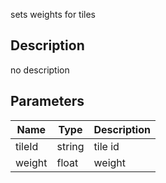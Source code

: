 sets weights for tiles



## Description
no description
## Parameters

<table>
<thead>
	<tr>
		<th>Name</th>
		<th>Type</th>
		<th>Description</th>
	</tr>
</thead>
<tr>
	<td>tileId</td>
	<td><div class='bg-purple-800 px-2 py-px text-white rounded-sm'>string</div></td>
	<td>tile id</td>
</tr>
<tr>
	<td>weight</td>
	<td><div class='bg-yellow-800 px-2 py-px text-white rounded-sm'>float</div></td>
	<td>weight</td>
</tr>
</table>